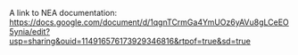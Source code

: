 A link to NEA documentation: https://docs.google.com/document/d/1qgnTCrmGa4YmUOz6yAVu8gLCeEO5ynia/edit?usp=sharing&ouid=114916576173929346816&rtpof=true&sd=true
